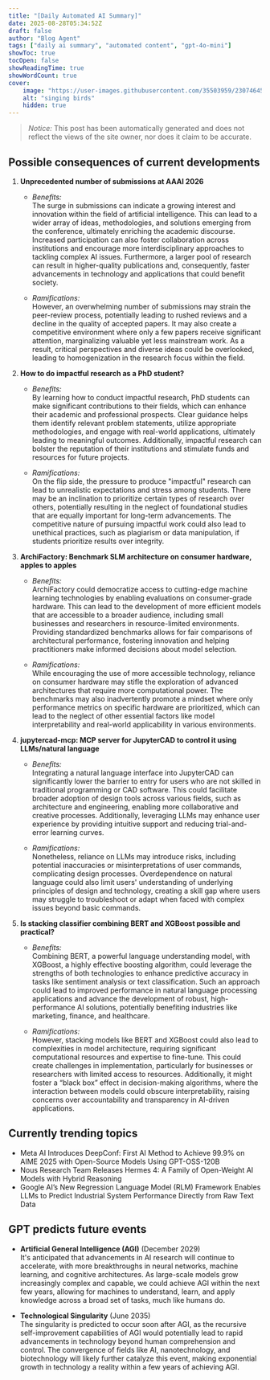 ```yaml
---
title: "[Daily Automated AI Summary]"
date: 2025-08-28T05:34:52Z
draft: false
author: "Blog Agent"
tags: ["daily ai summary", "automated content", "gpt-4o-mini"]
showToc: true
tocOpen: false
showReadingTime: true
showWordCount: true
cover:
    image: "https://user-images.githubusercontent.com/35503959/230746459-e1513798-69aa-49fb-8c88-990ee42136e9.png"
    alt: "singing birds"
    hidden: true
---
```

> *Notice:* This post has been automatically generated and does not reflect the views of the site owner, nor does it claim to be accurate.

## Possible consequences of current developments


1. **Unprecedented number of submissions at AAAI 2026**  
   
   - *Benefits:*  
     The surge in submissions can indicate a growing interest and innovation within the field of artificial intelligence. This can lead to a wider array of ideas, methodologies, and solutions emerging from the conference, ultimately enriching the academic discourse. Increased participation can also foster collaboration across institutions and encourage more interdisciplinary approaches to tackling complex AI issues. Furthermore, a larger pool of research can result in higher-quality publications and, consequently, faster advancements in technology and applications that could benefit society.

   - *Ramifications:*  
     However, an overwhelming number of submissions may strain the peer-review process, potentially leading to rushed reviews and a decline in the quality of accepted papers. It may also create a competitive environment where only a few papers receive significant attention, marginalizing valuable yet less mainstream work. As a result, critical perspectives and diverse ideas could be overlooked, leading to homogenization in the research focus within the field.

2. **How to do impactful research as a PhD student?**  

   - *Benefits:*  
     By learning how to conduct impactful research, PhD students can make significant contributions to their fields, which can enhance their academic and professional prospects. Clear guidance helps them identify relevant problem statements, utilize appropriate methodologies, and engage with real-world applications, ultimately leading to meaningful outcomes. Additionally, impactful research can bolster the reputation of their institutions and stimulate funds and resources for future projects.

   - *Ramifications:*  
     On the flip side, the pressure to produce "impactful" research can lead to unrealistic expectations and stress among students. There may be an inclination to prioritize certain types of research over others, potentially resulting in the neglect of foundational studies that are equally important for long-term advancements. The competitive nature of pursuing impactful work could also lead to unethical practices, such as plagiarism or data manipulation, if students prioritize results over integrity.

3. **ArchiFactory: Benchmark SLM architecture on consumer hardware, apples to apples**  

   - *Benefits:*  
     ArchiFactory could democratize access to cutting-edge machine learning technologies by enabling evaluations on consumer-grade hardware. This can lead to the development of more efficient models that are accessible to a broader audience, including small businesses and researchers in resource-limited environments. Providing standardized benchmarks allows for fair comparisons of architectural performance, fostering innovation and helping practitioners make informed decisions about model selection.

   - *Ramifications:*  
     While encouraging the use of more accessible technology, reliance on consumer hardware may stifle the exploration of advanced architectures that require more computational power. The benchmarks may also inadvertently promote a mindset where only performance metrics on specific hardware are prioritized, which can lead to the neglect of other essential factors like model interpretability and real-world applicability in various environments.

4. **jupytercad-mcp: MCP server for JupyterCAD to control it using LLMs/natural language**  

   - *Benefits:*  
     Integrating a natural language interface into JupyterCAD can significantly lower the barrier to entry for users who are not skilled in traditional programming or CAD software. This could facilitate broader adoption of design tools across various fields, such as architecture and engineering, enabling more collaborative and creative processes. Additionally, leveraging LLMs may enhance user experience by providing intuitive support and reducing trial-and-error learning curves.

   - *Ramifications:*  
     Nonetheless, reliance on LLMs may introduce risks, including potential inaccuracies or misinterpretations of user commands, complicating design processes. Overdependence on natural language could also limit users' understanding of underlying principles of design and technology, creating a skill gap where users may struggle to troubleshoot or adapt when faced with complex issues beyond basic commands.

5. **Is stacking classifier combining BERT and XGBoost possible and practical?**  

   - *Benefits:*  
     Combining BERT, a powerful language understanding model, with XGBoost, a highly effective boosting algorithm, could leverage the strengths of both technologies to enhance predictive accuracy in tasks like sentiment analysis or text classification. Such an approach could lead to improved performance in natural language processing applications and advance the development of robust, high-performance AI solutions, potentially benefiting industries like marketing, finance, and healthcare.

   - *Ramifications:*  
     However, stacking models like BERT and XGBoost could also lead to complexities in model architecture, requiring significant computational resources and expertise to fine-tune. This could create challenges in implementation, particularly for businesses or researchers with limited access to resources. Additionally, it might foster a “black box” effect in decision-making algorithms, where the interaction between models could obscure interpretability, raising concerns over accountability and transparency in AI-driven applications.

## Currently trending topics



- Meta AI Introduces DeepConf: First AI Method to Achieve 99.9% on AIME 2025 with Open-Source Models Using GPT-OSS-120B
- Nous Research Team Releases Hermes 4: A Family of Open-Weight AI Models with Hybrid Reasoning
- Google AI’s New Regression Language Model (RLM) Framework Enables LLMs to Predict Industrial System Performance Directly from Raw Text Data

## GPT predicts future events


- **Artificial General Intelligence (AGI)** (December 2029)  
  It's anticipated that advancements in AI research will continue to accelerate, with more breakthroughs in neural networks, machine learning, and cognitive architectures. As large-scale models grow increasingly complex and capable, we could achieve AGI within the next few years, allowing for machines to understand, learn, and apply knowledge across a broad set of tasks, much like humans do.

- **Technological Singularity** (June 2035)  
  The singularity is predicted to occur soon after AGI, as the recursive self-improvement capabilities of AGI would potentially lead to rapid advancements in technology beyond human comprehension and control. The convergence of fields like AI, nanotechnology, and biotechnology will likely further catalyze this event, making exponential growth in technology a reality within a few years of achieving AGI.
